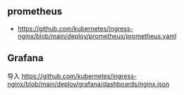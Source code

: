 ## prometheus

* https://github.com/kubernetes/ingress-nginx/blob/main/deploy/prometheus/prometheus.yaml

## Grafana

导入 https://github.com/kubernetes/ingress-nginx/blob/main/deploy/grafana/dashboards/nginx.json
